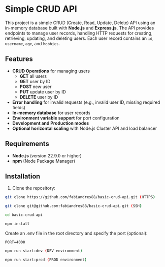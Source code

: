 # Simple CRUD API

This project is a simple CRUD (Create, Read, Update, Delete) API using an in-memory database built with **Node.js** and **Express.js**. The API provides endpoints to manage user records, handling HTTP requests for creating, retrieving, updating, and deleting users. Each user record contains an `id`, `username`, `age`, and `hobbies`.

## Features

- **CRUD Operations** for managing users
  - **GET** all users
  - **GET** user by ID
  - **POST** new user
  - **PUT** update user by ID
  - **DELETE** user by ID
- **Error handling** for invalid requests (e.g., invalid user ID, missing required fields)
- **In-memory database** for user records
- **Environment variable support** for port configuration
- **Development and Production modes**
- **Optional horizontal scaling** with Node.js Cluster API and load balancer

## Requirements

- **Node.js** (version 22.9.0 or higher)
- **npm** (Node Package Manager)

## Installation

1. Clone the repository:

```bash
git clone https://github.com/fabiandres88/basic-crud-api.git (HTTPS)

git clone git@github.com:fabiandres88/basic-crud-api.git (SSH)

cd basic-crud-api

npm install
```

Create an .env file in the root directory and specify the port (optional):

```
PORT=4000
```

```bash
npm run start:dev (DEV environment)

npm run start:prod (PROD environment)
```
